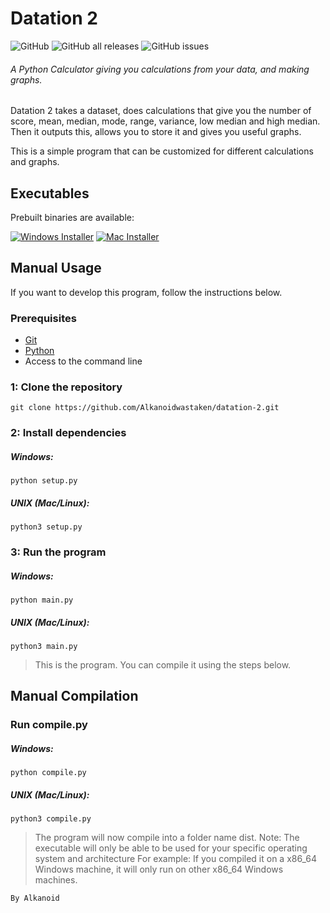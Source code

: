 # Datation 2
![GitHub](https://img.shields.io/github/license/alkanoidwastaken/datation-2?style=for-the-badge) ![GitHub all releases](https://img.shields.io/github/downloads/alkanoidwastaken/datation-2/total?style=for-the-badge) ![GitHub issues](https://img.shields.io/github/issues-raw/alkanoidwastaken/datation-2?style=for-the-badge)
###### A Python Calculator giving you calculations from your data, and making graphs.

Datation 2 takes a dataset, does calculations that give you the number of score, mean, median, mode, range, variance, low median and high median.
Then it outputs this, allows you to store it and gives you useful graphs.

This is a simple program that can be customized for different calculations and graphs.

## Executables
Prebuilt binaries are available:

[![Windows Installer][windows-badge]][windows-link] [![Mac Installer][mac-badge]][mac-link]

[windows-link]: https://github.com/Alkanoidwastaken/datation-2/releases/download/v2.0.0/windows-x86_64.exe
[windows-badge]: https://img.shields.io/badge/Windows%20(7+)-Download-3a71c1?logo=Windows&logoColor=3a71c1&labelColor=0c0d10&color=3a71c1&style=for-the-badge
[mac-link]: https://github.com/Alkanoidwastaken/datation-2/releases/download/v2.0.0/macos-arm
[mac-badge]: https://img.shields.io/badge/macOS%20(Apple%20Silicon)%20-Download-3a71c1?logo=Apple&logoColor=3a71c1&labelColor=0c0d10&color=3a71c1&style=for-the-badge


## Manual Usage
If you want to develop this program, follow the instructions below.

### Prerequisites
- [Git](https://git-scm.com)
- [Python](https://www.python.org)
- Access to the command line

### 1: Clone the repository
```
git clone https://github.com/Alkanoidwastaken/datation-2.git
```
### 2: Install dependencies
##### Windows:
```
python setup.py
```
##### UNIX (Mac/Linux):
```
python3 setup.py
```
### 3: Run the program
##### Windows:
```
python main.py
```
##### UNIX (Mac/Linux):
```
python3 main.py
```
> This is the program. You can compile it using the steps below.

## Manual Compilation
### Run compile.py
##### Windows:
```
python compile.py
```
##### UNIX (Mac/Linux):
```
python3 compile.py
```
> The program will now compile into a folder name dist.
> Note: The executable will only be able to be used for your specific operating system and architecture
> For example: If you compiled it on a x86_64 Windows machine, it will only run on other x86_64 Windows machines.


```
By Alkanoid
```